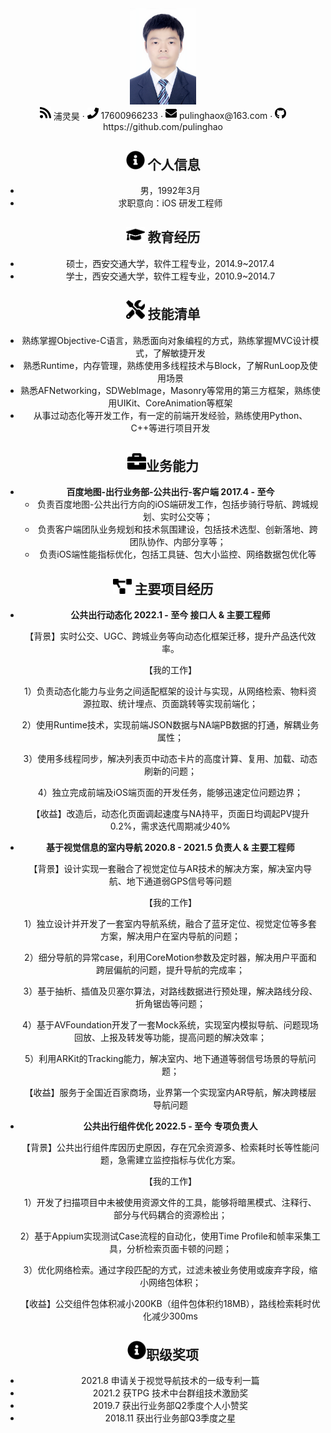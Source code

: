 <center>
  <div>
    <img src="assets/DSC_3902_meitu.jpg" alt="DSC_3902_meitu" style="zoom: 15%;" />
    <div>
      <img src="assets/rss-solid.svg" width="18px">
      <span>浦灵昊</span>
       ·
     <span>
         <img src="assets/phone-solid.svg" width="18px">
         17600966233
     </span>
     ·
     <span>
         <img src="assets/envelope-solid.svg" width="18px">
         pulinghaox@163.com
     </span>
      ·
      <img src="assets/github-brands.svg" width="18px">
      <span>https://github.com/pulinghao</span>
 </div>




 ## <img src="assets/info-circle-solid.svg" width="30px"> 个人信息 

 - 男，1992年3月
 - 求职意向：iOS 研发工程师

## <img src="assets/graduation-cap-solid.svg" width="30px"> 教育经历

- 硕士，西安交通大学，软件工程专业，2014.9~2017.4
- 学士，西安交通大学，软件工程专业，2010.9~2014.7

## <img src="assets/tools-solid.svg" width="30px"> 技能清单

- 熟练掌握Objective-C语言，熟悉面向对象编程的方式，熟练掌握MVC设计模式，了解敏捷开发
- 熟悉Runtime，内存管理，熟练使用多线程技术与Block，了解RunLoop及使用场景
- 熟悉AFNetworking，SDWebImage，Masonry等常用的第三方框架，熟练使用UIKit、CoreAnimation等框架
- 从事过动态化等开发工作，有一定的前端开发经验，熟练使用Python、C++等进行项目开发

##  <img src="assets/briefcase-solid.svg" width="30px">业务能力

- **百度地图-出行业务部-公共出行-客户端      2017.4 - 至今**
  - 负责百度地图-公共出行方向的iOS端研发工作，包括步骑行导航、跨城规划、实时公交等；
  - 负责客户端团队业务规划和技术氛围建设，包括技术选型、创新落地、跨团队协作、内部分享等；
  - 负责iOS端性能指标优化，包括工具链、包大小监控、网络数据包优化等

## <img src="assets/project-diagram-solid.svg" width="30px"> 主要项目经历

- **公共出行动态化                                       2022.1 - 至今                                                      接口人 & 主要工程师**

  【背景】实时公交、UGC、跨城业务等向动态化框架迁移，提升产品迭代效率。

  【我的工作】

  1）负责动态化能力与业务之间适配框架的设计与实现，从网络检索、物料资源拉取、统计埋点、页面跳转等实现前端化；

  2）使用Runtime技术，实现前端JSON数据与NA端PB数据的打通，解耦业务属性；

  3）使用多线程同步，解决列表页中动态卡片的高度计算、复用、加载、动态刷新的问题；

  4）独立完成前端及iOS端页面的开发任务，能够迅速定位问题边界；

  【收益】改造后，动态化页面调起速度与NA持平，页面日均调起PV提升0.2%，需求迭代周期减少40%

- **基于视觉信息的室内导航                      2020.8 - 2021.5                                                    负责人 & 主要工程师**

  【背景】设计实现一套融合了视觉定位与AR技术的解决方案，解决室内导航、地下通道弱GPS信号等问题

  【我的工作】

  1）独立设计并开发了一套室内导航系统，融合了蓝牙定位、视觉定位等多套方案，解决用户在室内导航的问题；

  2）细分导航的异常case，利用CoreMotion参数及定时器，解决用户平面和跨层偏航的问题，提升导航的完成率；

  3）基于抽析、插值及⻉塞尔算法，对路线数据进行预处理，解决路线分段、折角锯齿等问题；

  4）基于AVFoundation开发了一套Mock系统，实现室内模拟导航、问题现场回放、上报及转发等功能，提高问题的解决效率；

  5）利用ARKit的Tracking能力，解决室内、地下通道等弱信号场景的导航问题；

  【收益】服务于全国近百家商场，业界第一个实现室内AR导航，解决跨楼层导航问题

- **公共出行组件优化                             2022.5 - 至今                                                                          专项负责人**

  【背景】公共出行组件库因历史原因，存在冗余资源多、检索耗时长等性能问题，急需建立监控指标与优化方案。

  【我的工作】

  1）开发了扫描项目中未被使用资源文件的工具，能够将暗黑模式、注释行、部分与代码耦合的资源检出；

  2）基于Appium实现测试Case流程的自动化，使用Time Profile和帧率采集工具，分析检索页面卡顿的问题；
  
  3）优化网络检索。通过字段匹配的方式，过滤未被业务使用或废弃字段，缩小网络包体积；
  
  【收益】公交组件包体积减小200KB（组件包体积约18MB），路线检索耗时优化减少300ms

##  <img src="assets/info-circle-solid.svg" width="30px">职级奖项

- 2021.8 申请关于视觉导航技术的一级专利一篇
- 2021.2 获TPG 技术中台群组技术激励奖
- 2019.7 获出行业务部Q2季度个人小赞奖
- 2018.11 获出行业务部Q3季度之星

